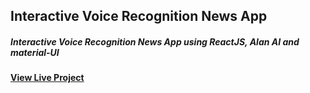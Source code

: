 ## Interactive Voice Recognition News App

##### Interactive Voice Recognition News App using ReactJS, Alan AI and material-UI 
#### [View Live Project](https://beerwithstraw-news-interactive-ai.netlify.app/)
